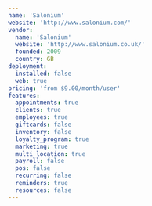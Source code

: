 ```yaml
---
name: 'Salonium'
website: 'http://www.salonium.com/'
vendor:
  name: 'Salonium'
  website: 'http://www.salonium.co.uk/'
  founded: 2009
  country: GB
deployment:
  installed: false
  web: true
pricing: 'from $9.00/month/user'
features:
  appointments: true
  clients: true
  employees: true
  giftcards: false
  inventory: false
  loyalty_program: true
  marketing: true
  multi_location: true
  payroll: false
  pos: false
  recurring: false
  reminders: true
  resources: false
---
```

